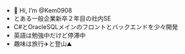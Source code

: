- 👋 Hi, I’m @Kem0908
- とある一般企業新卒２年目の社内SE
- C#とOracleSQLメインのフロントとバックエンドを少々開発
- 英語は勉強中だけど停滞中
- 趣味は旅行✈️と登山⛰️
